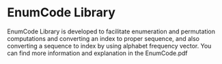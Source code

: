 EnumCode Library
==========================

EnumCode Library is developed to facilitate enumeration and permutation computations and converting an index to proper sequence, and also converting a sequence to index by using alphabet frequency vector. You can find more information and explanation in the EnumCode.pdf
